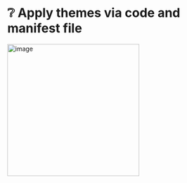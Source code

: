 # ❔ Apply themes via code and manifest file

<img width="300" alt="image" src="https://user-images.githubusercontent.com/41688158/208841209-664999b1-c5e2-4406-857f-8a0a2f11747c.jpeg">




